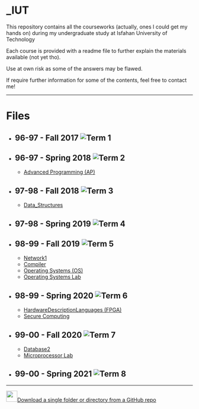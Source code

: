 # _IUT
This repository contains all the courseworks (actually, ones I could get my hands on) during my undergraduate study at Isfahan University of Technology

Each course is provided with a readme file to further explain the materials available (not yet tho).

Use at own risk as some of the answers may be flawed.

If require further information for some of the contents, feel free to contact me!


---
# Files 
- ## **96-97 - Fall 2017** ![Term 1]( https://img.shields.io/badge/Term-1-brightgreen )
- ## **96-97 - Spring 2018** ![Term 2]( https://img.shields.io/badge/Term-2-blue )
  * [Advanced Programming (AP)](https://github.com/mheidari98/_IUT/tree/main/Advanced_Programming)

- ## **97-98 - Fall 2018** ![Term 3]( https://img.shields.io/badge/Term-3-red )
  * [Data_Structures](https://github.com/mheidari98/_IUT/tree/main/Data_Structures/Final_Project(Book-Store))
- ## **97-98 - Spring 2019** ![Term 4]( https://img.shields.io/badge/Term-4-orange )

- ## **98-99 - Fall 2019** ![Term 5]( https://img.shields.io/badge/Term-5-green )
  * [Network1](https://github.com/mheidari98/_IUT/tree/main/Network1/Project(RDT-Protocol))
  * [Compiler](https://github.com/mheidari98/_IUT/tree/main/Compiler/Project(C-Compiler))
  * [Operating Systems (OS)](https://github.com/mheidari98/_IUT/tree/main/Operating_Systems/Projects)
  * [Operating Systems Lab](https://github.com/mheidari98/_IUT/tree/main/Operating_Systems_Lab)
- ## **98-99 - Spring 2020** ![Term 6]( https://img.shields.io/badge/Term-6-yellow )
  * [HardwareDescriptionLanguages (FPGA)](https://github.com/mheidari98/_IUT/tree/main/HardwareDescriptionLanguages(FPGA)/MIPS_RISC_Processor)
  * [Secure Computing](https://github.com/mheidari98/_IUT/tree/main/SecureComputing/Project(Secure-File-Sharing))

- ## **99-00 - Fall 2020** ![Term 7]( https://img.shields.io/badge/Term-7-yellowgreen )
  * [Database2](https://github.com/mheidari98/_IUT/tree/main/Database2/Project(Data-Warehouse))
  * [Microprocessor Lab](https://github.com/mheidari98/_IUT/tree/main/Microprocessor_Lab)
- ## **99-00 - Spring 2021** ![Term 8]( https://img.shields.io/badge/Term-8-lightgrey)

---
<img width="30px" src="https://raw.githubusercontent.com/omidnikrah/github-readme-stackoverflow/master/stackoverflow.svg" />[Download a single folder or directory from a GitHub repo](https://stackoverflow.com/questions/7106012/download-a-single-folder-or-directory-from-a-github-repo)
